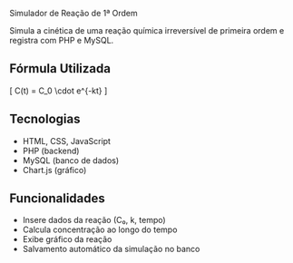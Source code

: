 Simulador de Reação de 1ª Ordem

Simula a cinética de uma reação química irreversível de primeira ordem e registra com PHP e MySQL.

## Fórmula Utilizada

\[
C(t) = C_0 \cdot e^{-kt}
\]

## Tecnologias

- HTML, CSS, JavaScript
- PHP (backend)
- MySQL (banco de dados)
- Chart.js (gráfico)

## Funcionalidades

- Insere dados da reação (C₀, k, tempo)
- Calcula concentração ao longo do tempo
- Exibe gráfico da reação
- Salvamento automático da simulação no banco